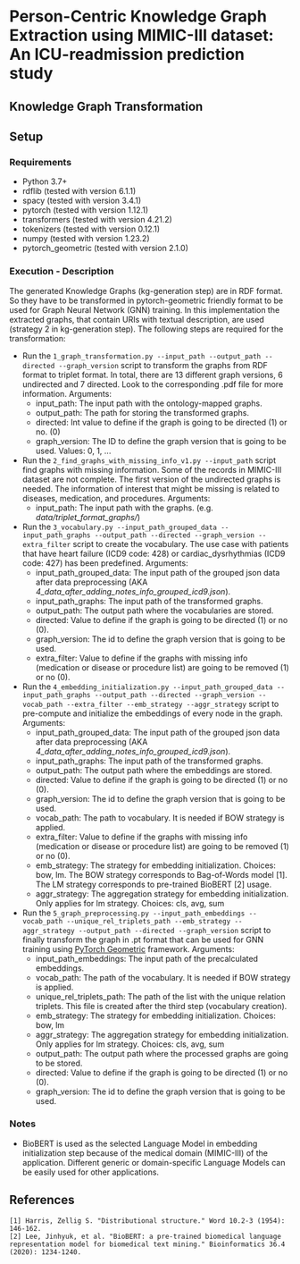 # Person-Centric Knowledge Graph Extraction using MIMIC-III dataset: An ICU-readmission prediction study 

## Knowledge Graph Transformation

## Setup
### Requirements
- Python 3.7+
- rdflib (tested with version 6.1.1)
- spacy (tested with version 3.4.1)    
- pytorch (tested with version 1.12.1)                     
- transformers (tested with version 4.21.2)        
- tokenizers (tested with version 0.12.1)        
- numpy (tested with version 1.23.2)
- pytorch_geometric (tested with version 2.1.0)           


### Execution - Description
The generated Knowledge Graphs (kg-generation step) are in RDF format. So they have to be transformed in pytorch-geometric friendly format to be used for Graph Neural Network (GNN) training. In this implementation the extracted graphs, that contain URIs with textual description, are used (strategy 2 in kg-generation step). The following steps are required for the transformation:
- Run the ```1_graph_transformation.py --input_path --output_path --directed --graph_version``` script to transform the graphs from RDF format to triplet format. In total, there are 13 different graph versions, 6 undirected and 7 directed. Look to the corresponding .pdf file for more information. Arguments:
    - input_path: The input path with the ontology-mapped graphs.
    - output_path: The path for storing the transformed graphs.
    - directed: Int value to define if the graph is going to be directed (1) or no. (0)
    - graph_version: The ID to define the graph version that is going to be used. Values: 0, 1, ...
- Run the ```2_find_graphs_with_missing_info_v1.py --input_path``` script find graphs with missing information. Some of the records in MIMIC-III dataset are not complete. The first version of the undirected graphs is needed. The information of interest that might be missing is related to diseases, medication, and procedures. Arguments:
    - input_path: The input path with the graphs. (e.g. <i>data/triplet_format_graphs/</i>)
- Run the ```3_vocabulary.py --input_path_grouped_data --input_path_graphs --output_path --directed --graph_version --extra_filter``` script to create the vocabulary. The use case with patients that have heart failure (ICD9 code: 428) or cardiac_dysrhythmias (ICD9 code: 427) has been predefined. Arguments:
    - input_path_grouped_data: The input path of the grouped json data after data preprocessing (AKA <i>4_data_after_adding_notes_info_grouped_icd9.json</i>).
    - input_path_graphs: The input path of the transformed graphs.
    - output_path: The output path where the vocabularies are stored.
    - directed: Value to define if the graph is going to be directed (1) or no (0).
    - graph_version: The id to define the graph version that is going to be used.
    - extra_filter: Value to define if the graphs with missing info (medication or disease or procedure list) are going to be removed (1) or no (0).
- Run the ```4_embedding_initialization.py --input_path_grouped_data --input_path_graphs --output_path --directed --graph_version --vocab_path --extra_filter --emb_strategy --aggr_strategy``` script to pre-compute and initialize the embeddings of every node in the graph. Arguments:
    - input_path_grouped_data: The input path of the grouped json data after data preprocessing (AKA <i>4_data_after_adding_notes_info_grouped_icd9.json</i>).
    - input_path_graphs: The input path of the transformed graphs.
    - output_path: The output path where the embeddings are stored. 
    - directed: Value to define if the graph is going to be directed (1) or no (0).
    - graph_version: The id to define the graph version that is going to be used.
    - vocab_path: The path to vocabulary. It is needed if BOW strategy is applied.
    - extra_filter: Value to define if the graphs with missing info (medication or disease or procedure list) are going to be removed (1) or no (0).
    - emb_strategy: The strategy for embedding initialization. Choices: bow, lm. The BOW strategy corresponds to Bag-of-Words model \[1\]. The LM strategy corresponds to pre-trained BioBERT \[2\] usage. 
    - aggr_strategy: The aggregation strategy for embedding initialization. Only applies for lm strategy. Choices: cls, avg, sum
- Run the ```5_graph_preprocessing.py --input_path_embeddings --vocab_path --unique_rel_triplets_path --emb_strategy --aggr_strategy --output_path --directed --graph_version``` script to finally transform the graph in .pt format that can be used for GNN training using <a target="_blank" href="https://pytorch-geometric.readthedocs.io/en/latest/">PyTorch Geometric</a> framework. Arguments:
    - input_path_embeddings: The input path of the precalculated embeddings.
    - vocab_path: The path of the vocabulary. It is needed if BOW strategy is applied.
    - unique_rel_triplets_path: The path of the list with the unique relation triplets. This file is created after the third step (vocabulary creation).
    - emb_strategy: The strategy for embedding initialization. Choices: bow, lm
    - aggr_strategy: The aggregation strategy for embedding initialization. Only applies for lm strategy. Choices: cls, avg, sum
    - output_path: The output path where the processed graphs are going to be stored.
    - directed: Value to define if the graph is going to be directed (1) or no (0).
    - graph_version: The id to define the graph version that is going to be used.

### Notes
- BioBERT is used as the selected Language Model in embedding initialization step because of the medical domain (MIMIC-III) of the application. Different generic or domain-specific Language Models can be easily used for other applications. 

## References
```
[1] Harris, Zellig S. "Distributional structure." Word 10.2-3 (1954): 146-162.
[2] Lee, Jinhyuk, et al. "BioBERT: a pre-trained biomedical language representation model for biomedical text mining." Bioinformatics 36.4 (2020): 1234-1240.
```
